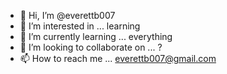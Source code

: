 - 👋 Hi, I’m @everettb007
- 👀 I’m interested in ... learning 
- 🌱 I’m currently learning ... everything 
- 💞️ I’m looking to collaborate on ... ?
- 📫 How to reach me ... everettb007@gmail.com 

<!---
everettb007/everettb007 is a ✨ special ✨ repository because its `README.md` (this file) appears on your GitHub profile.
You can click the Preview link to take a look at your changes.
--->

